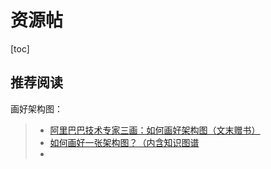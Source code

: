 # 资源帖

[toc]



## 推荐阅读

画好架构图：

> - [阿里巴巴技术专家三画：如何画好架构图（文末赠书）](https://juejin.cn/post/6844904127856640014)
> - [如何画好一张架构图？（内含知识图谱](https://juejin.cn/post/6844904192394412040)
> - 